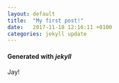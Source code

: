 ```yaml
---
layout: default
title:  "My first post!"
date:   2017-11-18 12:16:11 +0100
categories: jekyll update
---
```

#### Generated with *jekyll*

Jay!